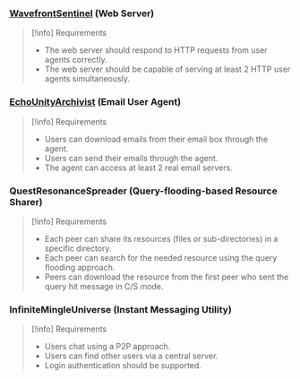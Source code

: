 ### [WavefrontSentinel](https://github.com/Somnia1337/WavefrontSentinel) (Web Server)

> [!info] Requirements
> 
> - The web server should respond to HTTP requests from user agents correctly.
> - The web server should be capable of serving at least 2 HTTP user agents simultaneously.

### [EchoUnityArchivist](https://github.com/Somnia1337/EchoUnityArchivist) (Email User Agent)

> [!info] Requirements
> 
> - Users can download emails from their email box through the agent.
> - Users can send their emails through the agent.
> - The agent can access at least 2 real email servers.

### QuestResonanceSpreader (Query-flooding-based Resource Sharer)

> [!info] Requirements
> 
> - Each peer can share its resources (files or sub-directories) in a specific directory.
> - Each peer can search for the needed resource using the query flooding approach.
> - Peers can download the resource from the first peer who sent the query hit message in C/S mode.

### InfiniteMingleUniverse (Instant Messaging Utility)

> [!info] Requirements
> 
> - Users chat using a P2P approach.
> - Users can find other users via a central server.
> - Login authentication should be supported.